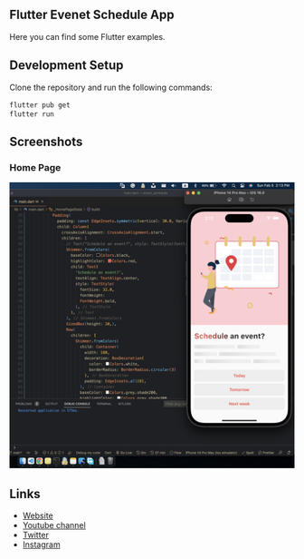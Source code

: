 ## Flutter Evenet Schedule App

Here you can find some Flutter examples.

## Development Setup
Clone the repository and run the following commands:
```
flutter pub get
flutter run
```

## Screenshots

### Home Page
<img src="assets/screenshots/home-page.png" />

## Links

* [Website](https://afgprogrammer.com)
* [Youtube channel](https://youtube.com/afgprogrammer)
* [Twitter](https://twitter.com/afgprogrammer)
* [Instagram](https://instagram.com/afgprogrammer)
